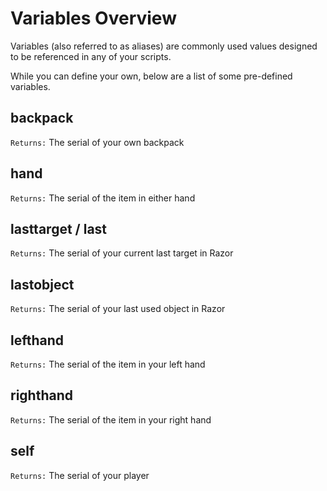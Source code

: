 # Variables Overview

Variables (also referred to as aliases) are commonly used values designed to be referenced in any of your scripts.

While you can define your own, below are a list of some pre-defined variables.

## backpack

`Returns:` The serial of your own backpack

## hand

`Returns:` The serial of the item in either hand

## lasttarget / last

`Returns:` The serial of your current last target in Razor

## lastobject

`Returns:` The serial of your last used object in Razor

## lefthand

`Returns:` The serial of the item in your left hand

## righthand

`Returns:` The serial of the item in your right hand

## self

`Returns:` The serial of your player
